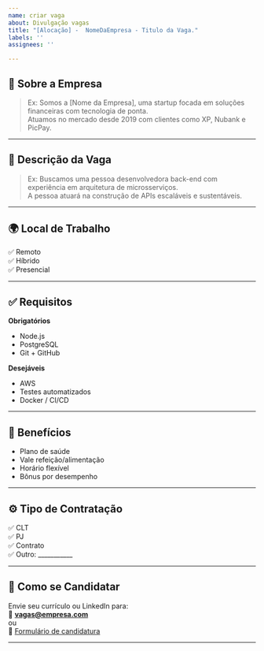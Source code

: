```yaml
---
name: criar vaga
about: Divulgação vagas
title: "[Alocação] -  NomeDaEmpresa - Titulo da Vaga."
labels: ''
assignees: ''

---
```


<!-- 👇 ATENÇÃO: Preencha todas as informações abaixo antes de publicar a vaga -->

## 🏢 Sobre a Empresa

> Ex: Somos a [Nome da Empresa], uma startup focada em soluções financeiras com tecnologia de ponta.  
> Atuamos no mercado desde 2019 com clientes como XP, Nubank e PicPay.

---

## 📝 Descrição da Vaga

> Ex: Buscamos uma pessoa desenvolvedora back-end com experiência em arquitetura de microsserviços.  
> A pessoa atuará na construção de APIs escaláveis e sustentáveis.

---

## 🌍 Local de Trabalho

✅ Remoto  
✅ Híbrido  
✅ Presencial  

<!-- 📍 _Se for híbrido/presencial, indique a cidade e estado:_  
> Ex: São Paulo/SP ou Belo Horizonte/MG -->

---

## ✅ Requisitos

**Obrigatórios**
- Node.js
- PostgreSQL
- Git + GitHub

**Desejáveis**
- AWS
- Testes automatizados
- Docker / CI/CD

---

## 🎁 Benefícios

- Plano de saúde  
- Vale refeição/alimentação  
- Horário flexível  
- Bônus por desempenho  

---

## ⚙️ Tipo de Contratação

✅ CLT  
✅ PJ  
✅ Contrato  
✅ Outro: ___________

---

## 🚀 Como se Candidatar

Envie seu currículo ou LinkedIn para:  
📧 **vagas@empresa.com**  
ou  
🔗 [Formulário de candidatura](https://exemplo.com/form)

---
